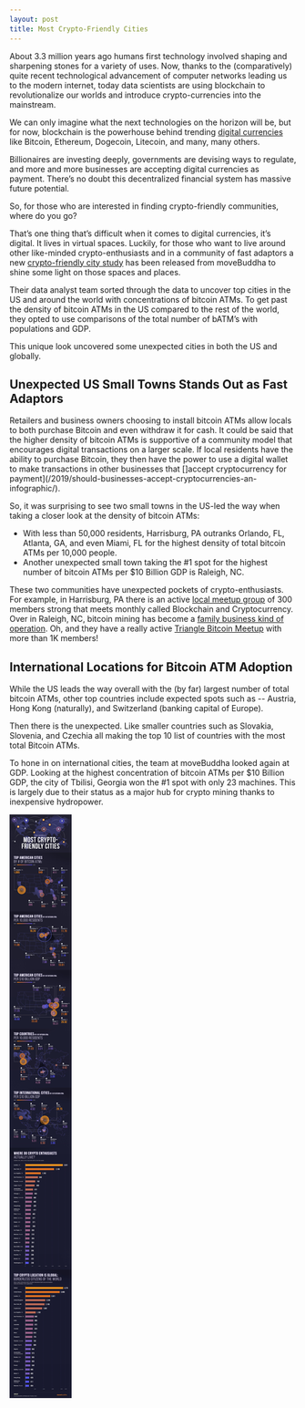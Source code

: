 ```yaml
---
layout: post
title: Most Crypto-Friendly Cities
---
```


About 3.3 million years ago humans first technology involved shaping and sharpening stones for a variety of uses. Now, thanks to the (comparatively) quite recent technological advancement of computer networks leading us to the modern internet, today data scientists are using blockchain to revolutionalize our worlds and introduce crypto-currencies into the mainstream.

We can only imagine what the next technologies on the horizon will be, but for now, blockchain is the powerhouse behind trending [digital currencies](https://brajeshwar.com/2019/30-cryptocurrencies-in-four-words-or-less/) like Bitcoin, Ethereum, Dogecoin, Litecoin, and many, many others.

Billionaires are investing deeply, governments are devising ways to regulate, and more and more businesses are accepting digital currencies as payment. There’s no doubt this decentralized financial system has massive future potential.

So, for those who are interested in finding crypto-friendly communities, where do you go?

That’s one thing that’s difficult when it comes to digital currencies, it’s digital. It lives in virtual spaces. Luckily, for those who want to live around other like-minded crypto-enthusiasts and in a community of fast adaptors a new [crypto-friendly city study](https://www.movebuddha.com/blog/crypto-friendly-cities/) has been released from moveBuddha to shine some light on those spaces and places.

Their data analyst team sorted through the data to uncover top cities in the US and around the world with concentrations of bitcoin ATMs. To get past the density of bitcoin ATMs in the US compared to the rest of the world, they opted to use comparisons of the total number of bATM’s with populations and GDP.

This unique look uncovered some unexpected cities in both the US and globally.

## Unexpected US Small Towns Stands Out as Fast Adaptors

Retailers and business owners choosing to install bitcoin ATMs allow locals to both purchase Bitcoin and even withdraw it for cash. It could be said that the higher density of bitcoin ATMs is supportive of a community model that encourages digital transactions on a larger scale. If local residents have the ability to purchase Bitcoin, they then have the power to use a digital wallet to make transactions in other businesses that []accept cryptocurrency for payment](/2019/should-businesses-accept-cryptocurrencies-an-infographic/).

So, it was surprising to see two small towns in the US-led the way when taking a closer look at the density of bitcoin ATMs:

- With less than 50,000 residents, Harrisburg, PA outranks Orlando, FL, Atlanta, GA, and even Miami, FL for the highest density of total bitcoin ATMs per 10,000 people.
- Another unexpected small town taking the #1 spot for the highest number of bitcoin ATMs per $10 Billion GDP is Raleigh, NC.

These two communities have unexpected pockets of crypto-enthusiasts. For example, in Harrisburg, PA there is an active [local meetup group](https://www.meetup.com/Blockchain-and-Cryptocurrency-Central-PA/) of 300 members strong that meets monthly called Blockchain and Cryptocurrency. Over in Raleigh, NC, bitcoin mining has become a [family business kind of operation](https://www.coindesk.com/bitcoin-mining-father-and-son). Oh, and they have a really active [Triangle Bitcoin Meetup](https://www.meetup.com/Triangle-Bitcoin-Meetup/) with more than 1K members!

## International Locations for Bitcoin ATM Adoption

While the US leads the way overall with the (by far) largest number of total bitcoin ATMs, other top countries include expected spots such as --  Austria, Hong Kong (naturally), and Switzerland (banking capital of Europe).

Then there is the unexpected. Like smaller countries such as Slovakia, Slovenia, and Czechia all making the top 10 list of countries with the most total Bitcoin ATMs.

To hone in on international cities, the team at moveBuddha looked again at GDP. Looking at the highest concentration of bitcoin ATMs per $10 Billion GDP, the city of Tbilisi, Georgia won the #1 spot with only 23 machines. This is largely due to their status as a major hub for crypto mining thanks to inexpensive hydropower.

[![!Crypto Friendly Cities](/static/2021/crypto-friendly-cities.jpg "Crypto Friendly Cities")](/static/2021/crypto-friendly-cities.pdf)
